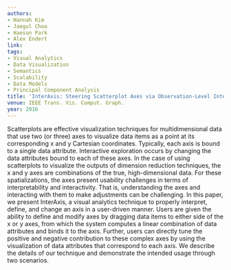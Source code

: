 ```yaml
---
authors:
- Hannah Kim
- Jaegul Choo
- Haesun Park
- Alex Endert
link:
tags:
- Visual Analytics
- Data Visualization
- Semantics
- Scalability
- Data Models
- Principal Component Analysis
title: 'InterAxis: Steering Scatterplot Axes via Observation-Level Interaction.'
venue: IEEE Trans. Vis. Comput. Graph.
year: 2016
---
```

Scatterplots are effective visualization techniques for multidimensional data that use two (or three) axes to visualize data items as a point at its corresponding x and y Cartesian coordinates. Typically, each axis is bound to a single data attribute. Interactive exploration occurs by changing the data attributes bound to each of these axes. In the case of using scatterplots to visualize the outputs of dimension reduction techniques, the x and y axes are combinations of the true, high-dimensional data. For these spatializations, the axes present usability challenges in terms of interpretability and interactivity. That is, understanding the axes and interacting with them to make adjustments can be challenging. In this paper, we present InterAxis, a visual analytics technique to properly interpret, define, and change an axis in a user-driven manner. Users are given the ability to define and modify axes by dragging data items to either side of the x or y axes, from which the system computes a linear combination of data attributes and binds it to the axis. Further, users can directly tune the positive and negative contribution to these complex axes by using the visualization of data attributes that correspond to each axis. We describe the details of our technique and demonstrate the intended usage through two scenarios.